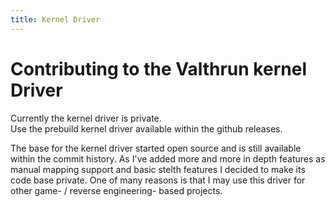```yaml
---
title: Kernel Driver
---
```


# Contributing to the Valthrun kernel Driver
Currently the kernel driver is private.  
Use the prebuild kernel driver available within the github releases.
  
The base for the kernel driver started open source and is still available within the commit history. As I've added more and more in depth features as manual mapping support and basic stelth features I decided to make its code base private. One of many reasons is that I may use this driver for other game- / reverse engineering- based projects.  